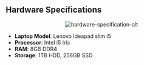 ## Hardware Specifications

<p align="center">
  <img src="https://media.discordapp.net/attachments/1167763653970374696/1171874611126882434/file-VCezhNPQaRDqCAYAfpxF9uZP.png?ex=655e4447&is=654bcf47&hm=1924ad9256c6d9af9d72ea7a89d94293cd1ded7e30be307cb59d490b9054afca&=&width=300&height=300" alt="hardware-specification-alt">

</p>

- **Laptop Model**: Lenovo Ideapad slim i5
- **Processor**: Intel i5 Iris
- **RAM**: 8GB DDR4
- **Storage**: 1TB HDD, 256GB SSD
